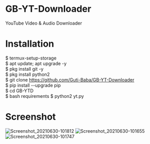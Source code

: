 # GB-YT-Downloader
YouTube Video &amp; Audio Downloader

# Installation
$ termux-setup-storage <br>
$ apt update; apt upgrade -y <br>
$ pkg install git -y <br>
$ pkg install python2 <br>
$ git clone https://github.com/Guti-Baba/GB-YT-Downloader <br>
$ pip install --upgrade pip <br>
$ cd GB-YTD <br>
$ bash requirements
$ python2 yt.py <br>

# Screenshot
![Screenshot_20210630-101812](https://user-images.githubusercontent.com/79633162/123901605-0c9a7f80-d98d-11eb-8ab0-618bac28425f.png)
![Screenshot_20210630-101655](https://user-images.githubusercontent.com/79633162/123901611-0e644300-d98d-11eb-9fc1-33aa117093d1.png)
![Screenshot_20210630-101747](https://user-images.githubusercontent.com/79633162/123901612-0efcd980-d98d-11eb-88d5-0b0081c65614.png)

